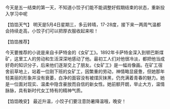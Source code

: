 今天是五一结束的第一天，不知道小饺子们能不能调整好假期结束的状态，重新投入学习中呢

【馅馅天气】
明天是5月4日星期三，多云转晴，17-28度，接下来一两周气温都会持续走高，小饺子们可以把厚衣服收起来啦！

【馅馅推荐】

今天要推荐的小说是来自卡萨特金的《女矿工》。1892年卡萨特金深入到顿巴斯煤矿，这里工人的劳动和生活深深地感动了他。最初工人们对他很冷淡，都把他当成好奇的知识分子，后来他们逐渐交上了朋友。《女矿工》是一幅肖像画。在矿工宿舍前草地上，站着一位刚下班的女矿工，因繁重的劳动，神情略显疲惫，但她那年轻美丽的形象并没有衰萎，白净的面容没有被煤灰抹黑，仍充满着青春的魅力。她是一位面对现实、温柔中隐含豪放而自信的新女性。她前额开朗，举止大方，温情脉脉，具有新时代女工特有的精神气质。

【馅馅晚安】
最近升温，小饺子们要注意防暑降温哦，晚安！

